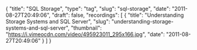 {
  "title": "SQL Storage",
  "type": "tag",
  "slug": "sql-storage",
  "date": "2011-08-27T20:49:06",
  "draft": false,
  "recordings": [
    {
      "title": "Understanding Storage Systems and SQL Server",
      "slug": "understanding-storage-systems-and-sql-server",
      "thumbnail": "https://i.vimeocdn.com/video/495923011_295x166.jpg",
      "date": "2011-08-27T20:49:06"
    }
  ]
}